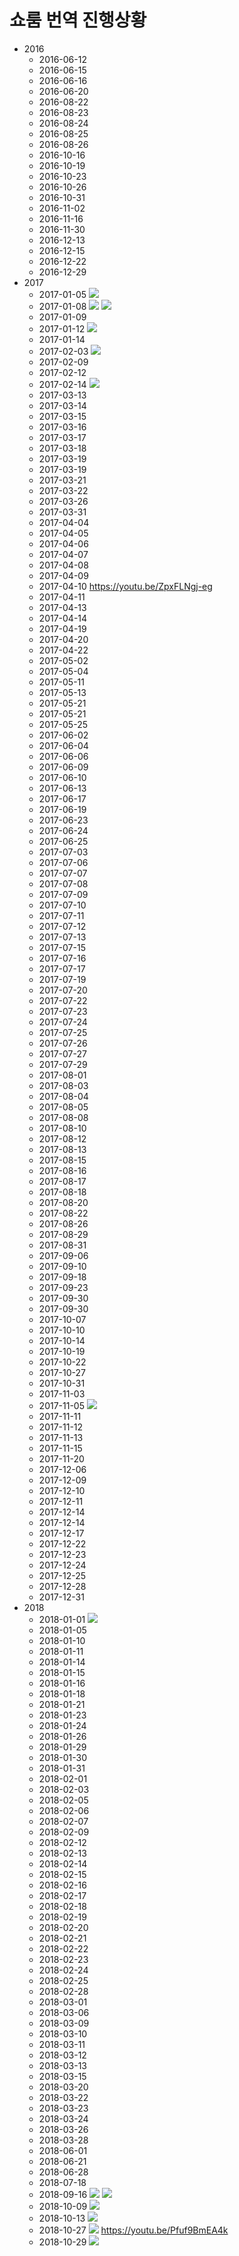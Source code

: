 # 쇼룸 번역 진행상황

- 2016
  - 2016-06-12
  - 2016-06-15
  - 2016-06-16
  - 2016-06-20
  - 2016-08-22
  - 2016-08-23
  - 2016-08-24
  - 2016-08-25
  - 2016-08-26
  - 2016-10-16
  - 2016-10-19
  - 2016-10-23
  - 2016-10-26
  - 2016-10-31
  - 2016-11-02
  - 2016-11-16
  - 2016-11-30
  - 2016-12-13
  - 2016-12-15
  - 2016-12-22
  - 2016-12-29
- 2017
  - 2017-01-05 ![][tran]
  - 2017-01-08 ![][tran] ![][sub]
  - 2017-01-09
  - 2017-01-12 ![][wip]
  - 2017-01-14
  - 2017-02-03 ![][sub]
  - 2017-02-09
  - 2017-02-12
  - 2017-02-14 ![][sub]
  - 2017-03-13
  - 2017-03-14
  - 2017-03-15
  - 2017-03-16
  - 2017-03-17
  - 2017-03-18
  - 2017-03-19
  - 2017-03-19
  - 2017-03-21
  - 2017-03-22
  - 2017-03-26
  - 2017-03-31
  - 2017-04-04
  - 2017-04-05
  - 2017-04-06
  - 2017-04-07
  - 2017-04-08
  - 2017-04-09
  - 2017-04-10 https://youtu.be/ZpxFLNgj-eg
  - 2017-04-11
  - 2017-04-13
  - 2017-04-14
  - 2017-04-19
  - 2017-04-20
  - 2017-04-22
  - 2017-05-02
  - 2017-05-04
  - 2017-05-11
  - 2017-05-13
  - 2017-05-21
  - 2017-05-21
  - 2017-05-25
  - 2017-06-02
  - 2017-06-04
  - 2017-06-06
  - 2017-06-09
  - 2017-06-10
  - 2017-06-13
  - 2017-06-17
  - 2017-06-19
  - 2017-06-23
  - 2017-06-24
  - 2017-06-25
  - 2017-07-03
  - 2017-07-06
  - 2017-07-07
  - 2017-07-08
  - 2017-07-09
  - 2017-07-10
  - 2017-07-11
  - 2017-07-12
  - 2017-07-13
  - 2017-07-15
  - 2017-07-16
  - 2017-07-17
  - 2017-07-19
  - 2017-07-20
  - 2017-07-22
  - 2017-07-23
  - 2017-07-24
  - 2017-07-25
  - 2017-07-26
  - 2017-07-27
  - 2017-07-29
  - 2017-08-01
  - 2017-08-03
  - 2017-08-04
  - 2017-08-05
  - 2017-08-08
  - 2017-08-10
  - 2017-08-12
  - 2017-08-13
  - 2017-08-15
  - 2017-08-16
  - 2017-08-17
  - 2017-08-18
  - 2017-08-20
  - 2017-08-22
  - 2017-08-26
  - 2017-08-29
  - 2017-08-31
  - 2017-09-06
  - 2017-09-10
  - 2017-09-18
  - 2017-09-23
  - 2017-09-30
  - 2017-09-30
  - 2017-10-07
  - 2017-10-10
  - 2017-10-14
  - 2017-10-19
  - 2017-10-22
  - 2017-10-27
  - 2017-10-31
  - 2017-11-03
  - 2017-11-05 ![][sub]
  - 2017-11-11
  - 2017-11-12
  - 2017-11-13
  - 2017-11-15
  - 2017-11-20
  - 2017-12-06
  - 2017-12-09
  - 2017-12-10
  - 2017-12-11
  - 2017-12-14
  - 2017-12-14
  - 2017-12-17
  - 2017-12-22
  - 2017-12-23
  - 2017-12-24
  - 2017-12-25
  - 2017-12-28
  - 2017-12-31
- 2018
  - 2018-01-01 ![][sub]
  - 2018-01-05
  - 2018-01-10
  - 2018-01-11
  - 2018-01-14
  - 2018-01-15
  - 2018-01-16
  - 2018-01-18
  - 2018-01-21
  - 2018-01-23
  - 2018-01-24
  - 2018-01-26
  - 2018-01-29
  - 2018-01-30
  - 2018-01-31
  - 2018-02-01
  - 2018-02-03
  - 2018-02-05
  - 2018-02-06
  - 2018-02-07
  - 2018-02-09
  - 2018-02-12
  - 2018-02-13
  - 2018-02-14
  - 2018-02-15
  - 2018-02-16
  - 2018-02-17
  - 2018-02-18
  - 2018-02-19
  - 2018-02-20
  - 2018-02-21
  - 2018-02-22
  - 2018-02-23
  - 2018-02-24
  - 2018-02-25
  - 2018-02-28
  - 2018-03-01
  - 2018-03-06
  - 2018-03-09
  - 2018-03-10
  - 2018-03-11
  - 2018-03-12
  - 2018-03-13
  - 2018-03-15
  - 2018-03-20
  - 2018-03-22
  - 2018-03-23
  - 2018-03-24
  - 2018-03-26
  - 2018-03-28
  - 2018-06-01
  - 2018-06-21
  - 2018-06-28
  - 2018-07-18
  - 2018-09-16 ![][tran] ![][sub]
  - 2018-10-09 ![][sub]
  - 2018-10-13 ![][tran]
  - 2018-10-27 ![][extern] https://youtu.be/Pfuf9BmEA4k
  - 2018-10-29 ![][sub]


[tran]: https://img.shields.io/badge/-%EB%B2%88%EC%97%AD-green.svg
[sub]: https://img.shields.io/badge/-%EC%9E%90%EB%A7%89-blue.svg
[wip]: https://img.shields.io/badge/-%EC%9E%91%EC%97%85%EC%A4%91-yellow.svg
[wip-extern]: https://img.shields.io/badge/-%EC%99%B8%EB%B6%80%EC%9E%91%EC%97%85%EC%A4%91-yellow.svg
[extern]: https://img.shields.io/badge/-%EC%99%B8%EB%B6%80%EC%9E%90%EB%A7%89-green.svg
